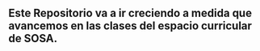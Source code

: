 ## Este Repositorio va a ir creciendo a medida que avancemos en las clases del espacio curricular de SOSA.
